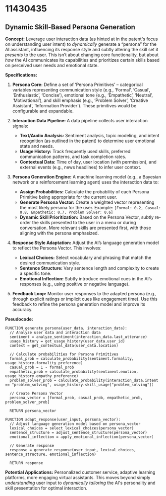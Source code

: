 # 11430435

## Dynamic Skill-Based Persona Generation

**Concept:** Leverage user interaction data (as hinted at in the patent's focus on understanding user intent) to *dynamically* generate a “persona” for the AI assistant, influencing its response style and subtly altering the skill set it *presents* to the user. This isn’t about changing core functionality, but about *how* the AI communicates its capabilities and prioritizes certain skills based on perceived user needs and emotional state.

**Specifications:**

1.  **Persona Core:** Define a set of ‘Persona Primitives’ – categorical variables representing communication style (e.g., ‘Formal’, ‘Casual’, ‘Enthusiastic’, ‘Concise’), emotional tone (e.g., ‘Empathetic’, ‘Neutral’, ‘Motivational’), and skill emphasis (e.g., ‘Problem Solver’, ‘Creative Assistant’, ‘Information Provider’). These primitives would be configurable and expandable.

2.  **Interaction Data Pipeline:**  A data pipeline collects user interaction signals:
    *   **Text/Audio Analysis:** Sentiment analysis, topic modeling, and intent recognition (as outlined in the patent) to determine user emotional state and needs.
    *   **Usage History:**  Track frequently used skills, preferred communication patterns, and task completion rates.
    *   **Contextual Data:** Time of day, user location (with permission), and external events (e.g., news headlines) to infer user context.

3.  **Persona Generation Engine:**  A machine learning model (e.g., a Bayesian network or a reinforcement learning agent) uses the interaction data to:
    *   **Assign Probabilities:** Calculate the probability of each Persona Primitive being appropriate for the current user.
    *   **Generate Persona Vector:**  Create a weighted vector representing the most likely persona for the user.  Example: `[Formal: 0.2, Casual: 0.8, Empathetic: 0.7, Problem Solver: 0.6]`
    *   **Dynamic Skill Prioritization:** Based on the Persona Vector, subtly re-order the skills presented to the user in a menu or during conversation. More relevant skills are presented first, with those aligning with the persona emphasized.

4.  **Response Style Adaptation:** Adjust the AI’s language generation model to reflect the Persona Vector. This involves:
    *   **Lexical Choices:**  Select vocabulary and phrasing that match the desired communication style.
    *   **Sentence Structure:**  Vary sentence length and complexity to create a specific tone.
    *   **Emotional Inflection:**  Subtly introduce emotional cues in the AI’s responses (e.g., using positive or negative language).

5.  **Feedback Loop:**  Monitor user responses to the adapted persona (e.g., through explicit ratings or implicit cues like engagement time). Use this feedback to refine the persona generation model and improve its accuracy.

**Pseudocode:**

```
FUNCTION generate_persona(user_data, interaction_data):
  // Analyze user data and interaction data
  sentiment = analyze_sentiment(interaction_data.last_utterance)
  usage_history = get_usage_history(user_data.user_id)
  context = get_contextual_data(user_data.location)

  // Calculate probabilities for Persona Primitives
  formal_prob = calculate_probability(sentiment.formality, usage_history.formality_preference)
  casual_prob = 1 - formal_prob
  empathetic_prob = calculate_probability(sentiment.emotion, usage_history.empathy_preference)
  problem_solver_prob = calculate_probability(interaction_data.intent == "problem_solving", usage_history.skill_usage["problem_solving"])

  // Create Persona Vector
  persona_vector = [formal_prob, casual_prob, empathetic_prob, problem_solver_prob]

  RETURN persona_vector

FUNCTION adapt_response(user_input, persona_vector):
  // Adjust language generation model based on persona_vector
  lexical_choices = select_lexical_choices(persona_vector)
  sentence_structure = adjust_sentence_structure(persona_vector)
  emotional_inflection = apply_emotional_inflection(persona_vector)

  // Generate response
  response = generate_response(user_input, lexical_choices, sentence_structure, emotional_inflection)

  RETURN response
```

**Potential Applications:**  Personalized customer service, adaptive learning platforms, more engaging virtual assistants. This moves beyond simply *understanding* user input to *dynamically tailoring* the AI's personality and skill presentation for optimal interaction.